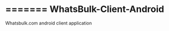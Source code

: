 =======
WhatsBulk-Client-Android
========================

Whatsbulk.com android client application
